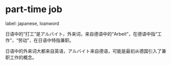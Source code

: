 # part-time job
label: japanese, loanword

日语中的“打工”是アルバイト，外来词，来自德语中的“Arbeit”，在德语中指“工作”，“劳动”，在日语中特指兼职。

日语中的外来词大都来自英语，アルバイト来自德语，可能是最初从德国引入了兼职工作的概念。
